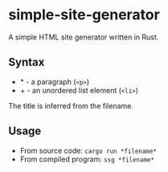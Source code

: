 # simple-site-generator

A simple HTML site generator written in Rust.

## Syntax

 - \* - a paragraph (`<p>`)
 - \+ - an unordered list element (`<li>`)

The title is inferred from the filename.

## Usage

 - From source code: `cargo run *filename*`
 - From compiled program: `ssg *filename*`